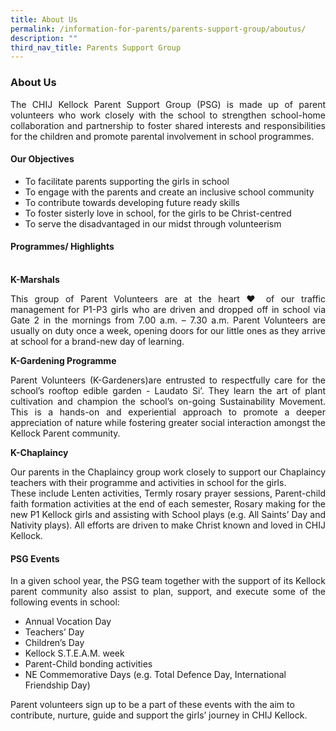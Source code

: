 ```yaml
---
title: About Us
permalink: /information-for-parents/parents-support-group/aboutus/
description: ""
third_nav_title: Parents Support Group
---
```

<h3>About Us</h3>
<p align="justify">The CHIJ Kellock Parent Support Group (PSG) is made up of parent volunteers who work closely with the school to strengthen school-home collaboration and partnership to foster shared interests and responsibilities for the children and promote parental involvement in school programmes.</p>
<h4>Our Objectives</h4>
<ul>
<li>To facilitate parents supporting the girls in school</li>
<li>To engage with the parents and create an inclusive school community</li>
<li>To contribute towards developing future ready skills</li>
<li>To foster sisterly love in school, for the girls to be Christ-centred</li>
<li>To serve the disadvantaged in our midst through volunteerism</li>
</ul>

<h4>Programmes/ Highlights</h4><br>
<strong>K-Marshals</strong>
<p align="justify">This group of Parent Volunteers are at the heart ♥ of our traffic management for P1-P3 girls who are driven and dropped off in school via Gate 2 in the mornings from 7.00 a.m. – 7.30 a.m.
Parent Volunteers are usually on duty once a week, opening doors for our little ones as they arrive at school for a brand-new day of learning. </p>

<strong>K-Gardening Programme</strong> 
<p align="justify">Parent Volunteers (K-Gardeners)are entrusted to respectfully care for the school’s rooftop edible garden - Laudato Si’.
They learn the art of plant cultivation and champion the school’s on-going Sustainability Movement. This is a hands-on and experiential approach to promote a deeper appreciation of nature while fostering greater social interaction amongst the Kellock Parent community. </p>

<strong>K-Chaplaincy</strong>
<p align="justify">Our parents in the Chaplaincy group work closely to support our Chaplaincy teachers with their programme and activities in school for the girls. <br>
These include Lenten activities, Termly rosary prayer sessions, Parent-child faith formation activities at the end of each semester, Rosary making for the new P1 Kellock girls and assisting with School plays (e.g. All Saints’ Day and Nativity plays). All efforts are driven to make Christ known and loved in CHIJ Kellock.</p>

<h4>PSG Events</h4>
<p align="justify">In a given school year, the PSG team together with the support of its Kellock parent community also assist to plan, support, and execute some of the following events in school:
<ul>
<li>Annual Vocation Day</li>
<li>Teachers’ Day</li>
<li>Children’s Day</li>
<li>Kellock S.T.E.A.M. week</li>
<li>Parent-Child bonding activities</li>
<li>NE Commemorative Days (e.g. Total Defence Day, International Friendship Day)</li>
</ul>
Parent volunteers sign up to be a part of these events with the aim to contribute, nurture, guide and support the girls’ journey in CHIJ Kellock.</p>



